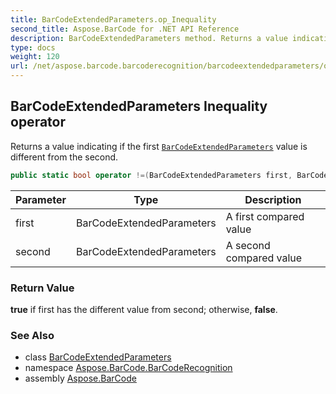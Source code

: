 ```yaml
---
title: BarCodeExtendedParameters.op_Inequality
second_title: Aspose.BarCode for .NET API Reference
description: BarCodeExtendedParameters method. Returns a value indicating if the first BarCodeExtendedParameters value is different from the second
type: docs
weight: 120
url: /net/aspose.barcode.barcoderecognition/barcodeextendedparameters/op_inequality/
---
```

## BarCodeExtendedParameters Inequality operator

Returns a value indicating if the first [`BarCodeExtendedParameters`](../) value is different from the second.

```csharp
public static bool operator !=(BarCodeExtendedParameters first, BarCodeExtendedParameters second)
```

| Parameter | Type | Description |
| --- | --- | --- |
| first | BarCodeExtendedParameters | A first compared value |
| second | BarCodeExtendedParameters | A second compared value |

### Return Value

**true** if first has the different value from second; otherwise, **false**.

### See Also

* class [BarCodeExtendedParameters](../)
* namespace [Aspose.BarCode.BarCodeRecognition](../../barcodeextendedparameters/)
* assembly [Aspose.BarCode](../../../)


